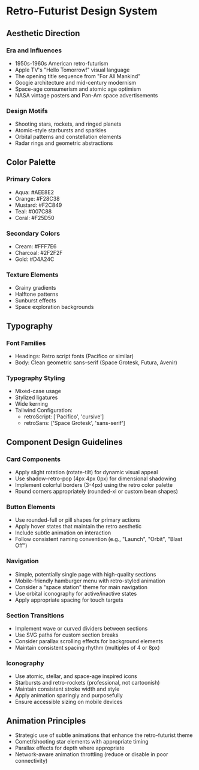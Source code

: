 # Retro-Futurist Design System

## Aesthetic Direction

### Era and Influences

- 1950s-1960s American retro-futurism
- Apple TV's "Hello Tomorrow!" visual language
- The opening title sequence from "For All Mankind"
- Googie architecture and mid-century modernism
- Space-age consumerism and atomic age optimism
- NASA vintage posters and Pan-Am space advertisements

### Design Motifs

- Shooting stars, rockets, and ringed planets
- Atomic-style starbursts and sparkles
- Orbital patterns and constellation elements
- Radar rings and geometric abstractions

## Color Palette

### Primary Colors

- Aqua: #AEE8E2
- Orange: #F28C38
- Mustard: #F2C849
- Teal: #007C88
- Coral: #F25D50

### Secondary Colors

- Cream: #FFF7E6
- Charcoal: #2F2F2F
- Gold: #D4A24C

### Texture Elements

- Grainy gradients
- Halftone patterns
- Sunburst effects
- Space exploration backgrounds

## Typography

### Font Families

- Headings: Retro script fonts (Pacifico or similar)
- Body: Clean geometric sans-serif (Space Grotesk, Futura, Avenir)

### Typography Styling

- Mixed-case usage
- Stylized ligatures
- Wide kerning
- Tailwind Configuration:
  - retroScript: ['Pacifico', 'cursive']
  - retroSans: ['Space Grotesk', 'sans-serif']

## Component Design Guidelines

### Card Components

- Apply slight rotation (rotate-tilt) for dynamic visual appeal
- Use shadow-retro-pop (4px 4px 0px) for dimensional shadowing
- Implement colorful borders (3-4px) using the retro color palette
- Round corners appropriately (rounded-xl or custom bean shapes)

### Button Elements

- Use rounded-full or pill shapes for primary actions
- Apply hover states that maintain the retro aesthetic
- Include subtle animation on interaction
- Follow consistent naming convention (e.g., "Launch", "Orbit", "Blast Off")

### Navigation

- Simple, potentially single page with high-quality sections
- Mobile-friendly hamburger menu with retro-styled animation
- Consider a "space station" theme for main navigation
- Use orbital iconography for active/inactive states
- Apply appropriate spacing for touch targets

### Section Transitions

- Implement wave or curved dividers between sections
- Use SVG paths for custom section breaks
- Consider parallax scrolling effects for background elements
- Maintain consistent spacing rhythm (multiples of 4 or 8px)

### Iconography

- Use atomic, stellar, and space-age inspired icons
- Starbursts and retro-rockets (professional, not cartoonish)
- Maintain consistent stroke width and style
- Apply animation sparingly and purposefully
- Ensure accessible sizing on mobile devices

## Animation Principles

- Strategic use of subtle animations that enhance the retro-futurist theme
- Comet/shooting star elements with appropriate timing
- Parallax effects for depth where appropriate
- Network-aware animation throttling (reduce or disable in poor connectivity)

